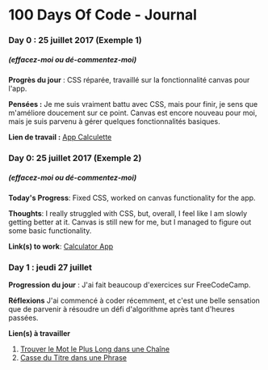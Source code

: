 # 100 Days Of Code - Journal

### Day 0 : 25 juillet 2017 (Exemple 1)
##### (effacez-moi ou dé-commentez-moi)

**Progrès du jour** : CSS réparée, travaillé sur la fonctionnalité canvas pour l'app.

**Pensées :** Je me suis vraiment battu avec CSS, mais pour finir, je sens que m'améliore doucement sur ce point. Canvas est encore nouveau pour moi, mais je suis parvenu à gérer quelques fonctionnalités basiques.

**Lien de travail :** [App Calculette](http://www.example.com)

### Day 0: 25 juillet 2017 (Exemple 2)
##### (effacez-moi ou dé-commentez-moi)

**Today's Progress**: Fixed CSS, worked on canvas functionality for the app.

**Thoughts**: I really struggled with CSS, but, overall, I feel like I am slowly getting better at it. Canvas is still new for me, but I managed to figure out some basic functionality.

**Link(s) to work**: [Calculator App](http://www.example.com)


### Day 1 : jeudi 27 juillet 

**Progression du jour** : J'ai fait beaucoup d'exercices sur FreeCodeCamp.

**Réflexions** J'ai commencé à coder récemment, et c'est une belle sensation que de parvenir à résoudre un défi d'algorithme après tant d'heures passées.

**Lien(s) à travailler**
1. [Trouver le Mot le Plus Long dans une Chaîne](https://www.freecodecamp.com/challenges/find-the-longest-word-in-a-string)
2. [Casse du Titre dans une Phrase](https://www.freecodecamp.com/challenges/title-case-a-sentence)
